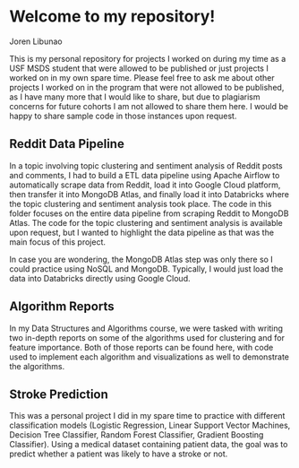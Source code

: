 # Welcome to my repository!
Joren Libunao

This is my personal repository for projects I worked on during my time as a USF MSDS student that were allowed to be published or just projects I worked on in my own spare time. Please feel free to ask me about other projects I worked on in the program that were not allowed to be published, as I have many more that I would like to share, but due to plagiarism concerns for future cohorts I am not allowed to share them here. I would be happy to share sample code in those instances upon request. 

## Reddit Data Pipeline
In a topic involving topic clustering and sentiment analysis of Reddit posts and comments, I had to build a ETL data pipeline using Apache Airflow to automatically scrape data from Reddit, load it into Google Cloud platform, then transfer it into MongoDB Atlas, and finally load it into Databricks where the topic clustering and sentiment analysis took place. The code in this folder focuses on the entire data pipeline from scraping Reddit to MongoDB Atlas. The code for the topic clustering and sentiment analysis is available upon request, but I wanted to highlight the data pipeline as that was the main focus of this project. 

In case you are wondering, the MongoDB Atlas step was only there so I could practice using NoSQL and MongoDB. Typically, I would just load the data into Databricks directly using Google Cloud.

## Algorithm Reports
In my Data Structures and Algorithms course, we were tasked with writing two in-depth reports on some of the algorithms used for clustering and for feature importance. Both of those reports can be found here, with code used to implement each algorithm and visualizations as well to demonstrate the algorithms. 

## Stroke Prediction
This was a personal project I did in my spare time to practice with different classification models (Logistic Regression, Linear Support Vector Machines, Decision Tree Classifier, Random Forest Classifier, Gradient Boosting Classifier). Using a medical dataset containing patient data, the goal was to predict whether a patient was likely to have a stroke or not.
